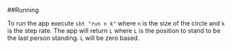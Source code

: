 ##Running

To run the app execute `sbt "run n k"` where `n` is the size of the circle and `k` is the step rate. The app will return
`L` where `L` is the position to stand to be the last person standing. `L` will be zero based.